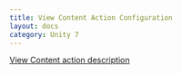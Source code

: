```yaml
---
title: View Content Action Configuration
layout: docs
category: Unity 7
---
```

[View Content action description](../../features/document-management/view-content.md)